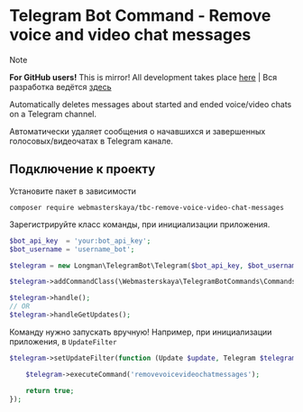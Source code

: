 # Telegram Bot Command - Remove voice and video chat messages

> [!NOTE]
> **For GitHub users!** This is mirror! All development takes place [here](https://git.webmasterskaya.xyz/tbc/tbc-remove-voice-video-chat-messages)
> | Вся разработка ведётся [здесь](https://git.webmasterskaya.xyz/tbc/tbc-remove-voice-video-chat-messages)

Automatically deletes messages about started and ended voice/video chats on a Telegram channel.

Автоматически удаляет сообщения о начавшихся и завершенных голосовых/видеочатах в Telegram канале.

## Подключение к проекту

Установите пакет в зависимости

```shell
composer require webmasterskaya/tbc-remove-voice-video-chat-messages
```

Зарегистрируйте класс команды, при инициализации приложения.

```php
$bot_api_key  = 'your:bot_api_key';
$bot_username = 'username_bot';

$telegram = new Longman\TelegramBot\Telegram($bot_api_key, $bot_username);

$telegram->addCommandClass(\Webmasterskaya\TelegramBotCommands\Commands\SystemCommands\RemoveVoiceVideoChatMessagesCommand::class);

$telegram->handle();
// OR
$telegram->handleGetUpdates();
```

Команду нужно запускать вручную! Например, при инициализации приложения, в `UpdateFilter`

```php
$telegram->setUpdateFilter(function (Update $update, Telegram $telegram, &$reason = 'Update denied by update_filter') {

    $telegram->executeCommand('removevoicevideochatmessages');

    return true;
});
```